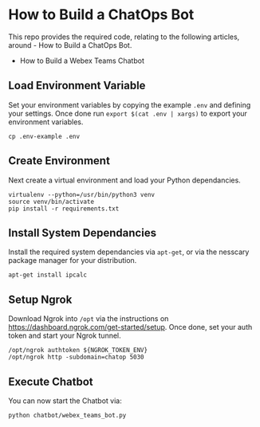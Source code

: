 # How to Build a ChatOps Bot
This repo provides the required code, relating to the following articles, around - How to Build a ChatOps Bot.
* How to Build a Webex Teams Chatbot

## Load Environment Variable
Set your environment variables by copying the example `.env` and defining your settings.
Once done run `export $(cat .env | xargs)` to export your environment variables.
```
cp .env-example .env
```

## Create Environment
Next create a virtual environment and load your Python dependancies. 
```
virtualenv --python=/usr/bin/python3 venv
source venv/bin/activate
pip install -r requirements.txt
```

## Install System Dependancies
Install the required system dependancies via `apt-get`, or via the nesscary package manager for your distribution.
```
apt-get install ipcalc
```

## Setup Ngrok
Download Ngrok into `/opt` via the instructions on https://dashboard.ngrok.com/get-started/setup.
Once done, set your auth token and start your Ngrok tunnel.
```
/opt/ngrok authtoken ${NGROK_TOKEN_ENV}
/opt/ngrok http -subdomain=chatop 5030
```

## Execute Chatbot
You can now start the Chatbot via:
```
python chatbot/webex_teams_bot.py
```
